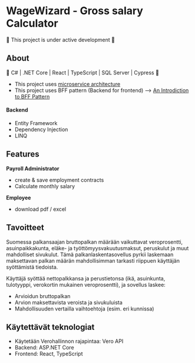 # WageWizard - Gross salary Calculator

🚧 This project is under active development 🚧  
  


## About

:hammer: C# | .NET Core | React | TypeScript | SQL Server | Cypress :hammer:  

- This project uses [microservice architecture](https://microservices.io/)
- This project uses BFF pattern (Backend for frontend) --> [An Introdiction to BFF Pattern](https://blog.bitsrc.io/bff-pattern-backend-for-frontend-an-introduction-e4fa965128bf) 

#### Backend
- Entity Framework
- Dependency Injection
- LINQ

## Features
**Payroll Administrator**  
- create & save employment contracts
- Calculate monthly salary

**Employee**  
- download pdf / excel


## Tavoitteet

Suomessa palkansaajan bruttopalkan määrään vaikuttavat veroprosentti, asuinpaikkakunta, eläke- ja työttömyysvakuutusmaksut, peruskulut ja muut mahdolliset sivukulut. Tämä palkanlaskentasovellus pyrkii laskemaan maksettavan palkan määrän mahdollisimman tarkasti riippuen käyttäjän syöttämistä tiedoista.  

Käyttäjä syöttää nettopalkkansa ja perustietonsa (ikä, asuinkunta, tulotyyppi, verokortin mukainen veroprosentti), ja sovellus laskee:

* Arvioidun bruttopalkan
* Arvion maksettavista veroista ja sivukuluista
* Mahdollisuuden vertailla vaihtoehtoja (esim. eri kunnissa)

## Käytettävät teknologiat

* Käytetään Verohallinnon rajapintaa: Vero API
* Backend: ASP.NET Core
* Frontend: React, TypeScript

